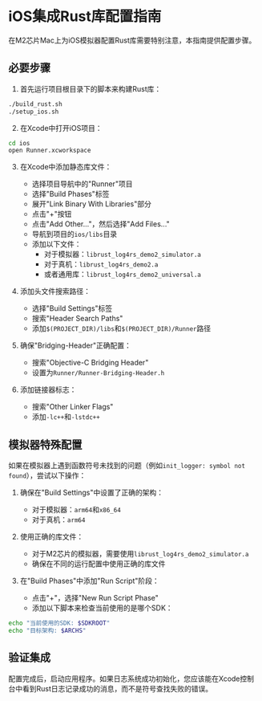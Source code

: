 # iOS集成Rust库配置指南

在M2芯片Mac上为iOS模拟器配置Rust库需要特别注意，本指南提供配置步骤。

## 必要步骤

1. 首先运行项目根目录下的脚本来构建Rust库：
```bash
./build_rust.sh
./setup_ios.sh
```

2. 在Xcode中打开iOS项目：
```bash
cd ios
open Runner.xcworkspace
```

3. 在Xcode中添加静态库文件：
   - 选择项目导航中的"Runner"项目
   - 选择"Build Phases"标签
   - 展开"Link Binary With Libraries"部分
   - 点击"+"按钮
   - 点击"Add Other..."，然后选择"Add Files..."
   - 导航到项目的`ios/libs`目录
   - 添加以下文件：
     - 对于模拟器：`librust_log4rs_demo2_simulator.a`
     - 对于真机：`librust_log4rs_demo2.a`
     - 或者通用库：`librust_log4rs_demo2_universal.a`

4. 添加头文件搜索路径：
   - 选择"Build Settings"标签
   - 搜索"Header Search Paths"
   - 添加`$(PROJECT_DIR)/libs`和`$(PROJECT_DIR)/Runner`路径

5. 确保"Bridging-Header"正确配置：
   - 搜索"Objective-C Bridging Header"
   - 设置为`Runner/Runner-Bridging-Header.h`

6. 添加链接器标志：
   - 搜索"Other Linker Flags"
   - 添加`-lc++`和`-lstdc++`

## 模拟器特殊配置

如果在模拟器上遇到函数符号未找到的问题（例如`init_logger: symbol not found`），尝试以下操作：

1. 确保在"Build Settings"中设置了正确的架构：
   - 对于模拟器：`arm64`和`x86_64`
   - 对于真机：`arm64`

2. 使用正确的库文件：
   - 对于M2芯片的模拟器，需要使用`librust_log4rs_demo2_simulator.a`
   - 确保在不同的运行配置中使用正确的库文件

3. 在"Build Phases"中添加"Run Script"阶段：
   - 点击"+"，选择"New Run Script Phase"
   - 添加以下脚本来检查当前使用的是哪个SDK：
```bash
echo "当前使用的SDK: $SDKROOT"
echo "目标架构: $ARCHS"
```

## 验证集成

配置完成后，启动应用程序。如果日志系统成功初始化，您应该能在Xcode控制台中看到Rust日志记录成功的消息，而不是符号查找失败的错误。 